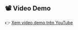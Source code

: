 ## 📽️ Video Demo

👉 [Xem video demo trên YouTube]([https://www.youtube.com/watch?v=LINK_YOUTUBE_CUA_BAN](https://youtube.com/playlist?list=PL_eUXoDAh6Z8uoaVtPvZDyor6OQZThC7N&si=mkN8bNQsZ934X-hh))
